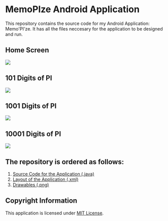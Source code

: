 # MemoPIze Android Application
 This repository contains the source code for my Android Application: Memo'PI'ze. It has all the files neccesary for the application to be designed and run.
 
## Home Screen
<img src = "./Screenshots/Home Screen.jpg">

## 101 Digits of PI
<img src = "./Screenshots/101 Digits of Pi.jpg">

## 1001 Digits of PI
<img src = "./Screenshots/1001 Digits of Pi.jpg">

## 10001 Digits of PI
<img src = "./Screenshots/10001 Digits of Pi.jpg">

## The repository is ordered as follows:

1. [Source Code for the Application (.java)](https://github.com/muntasir-hossain314159/MemoPIze-Android-Application/tree/main/app/src/main/java/com/application/MemoPIze)
2. [Layout of the Application (.xml)](https://github.com/muntasir-hossain314159/MemoPIze-Android-Application/tree/main/app/src/main/res/layout)
3. [Drawables (.png)](https://github.com/muntasir-hossain314159/MemoPIze-Android-Application/tree/main/app/src/main/res/drawable)

## Copyright Information
This application is licensed under [MIT License](https://github.com/muntasir-hossain314159/MemoPIze-Android-Application/blob/main/LICENSE).
